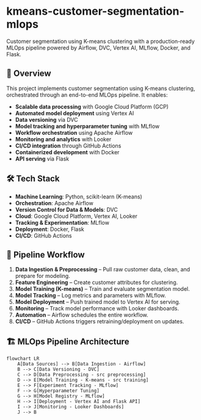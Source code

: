 # kmeans-customer-segmentation-mlops

Customer segmentation using K-means clustering with a production-ready MLOps pipeline powered by Airflow, DVC, Vertex AI, MLflow, Docker, and Flask.

## 📌 Overview
This project implements customer segmentation using K-means clustering, orchestrated through an end-to-end MLOps pipeline. It enables:
- **Scalable data processing** with Google Cloud Platform (GCP)
- **Automated model deployment** using Vertex AI
- **Data versioning** via DVC
- **Model tracking and hyperparameter tuning** with MLflow
- **Workflow orchestration** using Apache Airflow
- **Monitoring and analytics** with Looker
- **CI/CD integration** through GitHub Actions
- **Containerized development** with Docker
- **API serving** via Flask

## 🛠 Tech Stack
- **Machine Learning**: Python, scikit-learn (K-means)
- **Orchestration**: Apache Airflow
- **Version Control for Data & Models**: DVC
- **Cloud**: Google Cloud Platform, Vertex AI, Looker
- **Tracking & Experimentation**: MLflow
- **Deployment**: Docker, Flask
- **CI/CD**: GitHub Actions

## 🚀 Pipeline Workflow
1. **Data Ingestion & Preprocessing** – Pull raw customer data, clean, and prepare for modeling.
2. **Feature Engineering** – Create customer attributes for clustering.
3. **Model Training (K-means)** – Train and evaluate segmentation model.
4. **Model Tracking** – Log metrics and parameters with MLflow.
5. **Model Deployment** – Push trained model to Vertex AI for serving.
6. **Monitoring** – Track model performance with Looker dashboards.
7. **Automation** – Airflow schedules the entire workflow.
8. **CI/CD** – GitHub Actions triggers retraining/deployment on updates.

## 🏗 MLOps Pipeline Architecture

```mermaid
flowchart LR
    A[Data Sources] --> B[Data Ingestion - Airflow]
    B --> C[Data Versioning - DVC]
    C --> D[Data Preprocessing - src preprocessing]
    D --> E[Model Training - K-means - src training]
    E --> F[Experiment Tracking - MLflow]
    F --> G[Hyperparameter Tuning]
    G --> H[Model Registry - MLflow]
    H --> I[Deployment - Vertex AI and Flask API]
    I --> J[Monitoring - Looker Dashboards]
    J --> B

